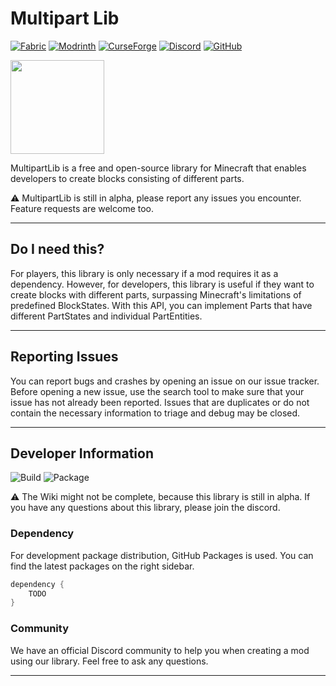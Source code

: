 # Multipart Lib

[![Fabric](https://img.shields.io/static/v1?logo=fabric&label=Fabric&message=1.19.2&color=informational)]()
[![Modrinth](https://img.shields.io/static/v1?label=Modrinth&message=+&color=1bd96a)](https://modrinth.com/mods)
[![CurseForge](https://img.shields.io/static/v1?label=CurseForge&message=+&color=f16436)](https://modrinth.com/mods)
[![Discord](https://img.shields.io/discord/1114547799556620359?logoColor=white&color=5865f2&label=Discord&logo=discord)](https://discord.gg/2T765VZc)
[![GitHub](https://img.shields.io/github/license/Kehrweek/MultipartLib)](https://github.com/Kehrweek/MultipartLib/blob/main/LICENSE)

[<img src="https://i.imgur.com/Ol1Tcf8.png" width="150px"/>](https://fabricmc.net)

MultipartLib is a free and open-source library for Minecraft that enables
developers to create blocks consisting of different parts.

:warning: MultipartLib is still in alpha, please report any issues you
encounter.
Feature requests are welcome too.

---

## Do I need this?

For players, this library is only necessary if a mod requires it as a
dependency.
However, for developers, this library is useful if they want to create blocks
with different parts,
surpassing Minecraft's limitations of predefined BlockStates.
With this API, you can implement Parts that have different PartStates and
individual PartEntities.

---

## Reporting Issues

You can report bugs and crashes by opening an issue on our issue tracker.
Before opening a new issue, use the search tool to make sure that your issue
has not already been
reported<!-- TODO and ensure that you have completely filled out the issue template-->.
Issues that are duplicates or do not contain the necessary information to
triage and debug may be closed.

---

## Developer Information

![Build](https://github.com/Kehrweek/Multipartlib/actions/workflows/build.yml/badge.svg?branch=main)
![Package](https://github.com/Kehrweek/Multipartlib/actions/workflows/github-package.yml/badge.svg?branch=main)

:warning: The Wiki might not be complete, because this library is still in
alpha.
If you have any questions about this library, please join the discord.

### Dependency

For development package distribution, GitHub Packages is used.
You can find the latest packages on the right sidebar.

```groovy
dependency {
    TODO
}
```

### Community

We have an official Discord community to help you when creating a mod using our
library.
Feel free to ask any questions.

---